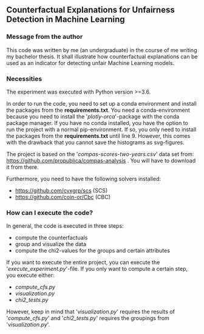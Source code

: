 ## Counterfactual Explanations for Unfairness Detection in Machine Learning

### Message from the author

This code was written by me (an undergraduate) in the course of me
writing my bachelor thesis. It shall illustrate how counterfactual
explanations can be used as an indicator for detecting unfair Machine
Learning models.

### Necessities

The experiment was executed with Python version >=3.6.

In order to run the code, you need to set up a conda environment and
install the packages from the **requirements.txt**. You need a conda-environment
because you need to install the '_plotly-orca_'-package with the conda package manager. If you have no
conda installed, you have the option to run the project with
a normal pip-environment. If so, you only need to install the
packages from the **requirements.txt** until line 9. However, this
comes with the drawback that you cannot save the histograms as
svg-figures. 

The project is based on the '_compas-scores-two-years.csv_'
data set from: https://github.com/propublica/compas-analysis .
You will have to download it from there.

Furthermore, you need to have the following solvers installed:

- https://github.com/cvxgrp/scs (SCS)
- https://github.com/coin-or/Cbc (CBC)

### How can I execute the code?

In general, the code is executed in three steps:

- compute the counterfactuals
- group and visualize the data
- compute the chi2-values for the groups and certain attributes

If you want to execute the entire project, you can execute the '_execute_experiment.py_'-file.
If you only want to compute a certain step, you execute either:

- _compute_cfs.py_
- _visualization.py_
- _chi2_tests.py_

However, keep in mind that '_visualization.py_' requires the results of '_compute_cfs.py_' and
'_chi2_tests.py_' requires the groupings from '_visualization.py_'.
